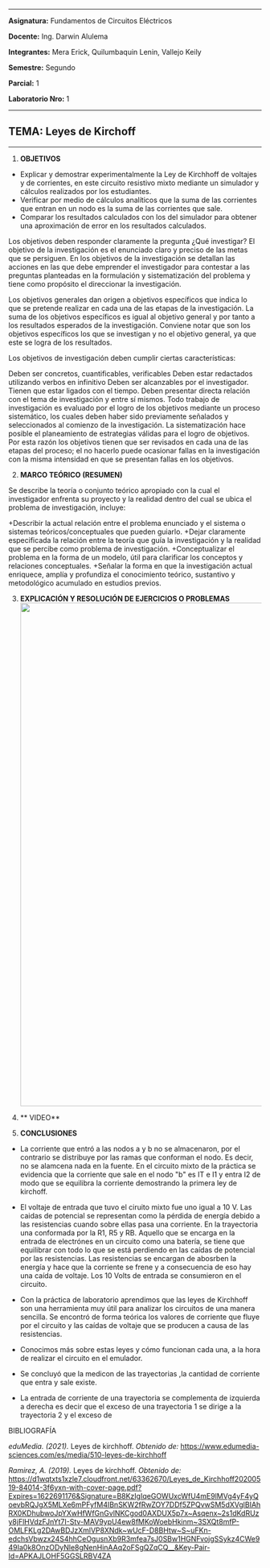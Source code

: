 
------------
 **Asignatura:**  Fundamentos de Circuitos Eléctricos 
                          
 **Docente:**     Ing. Darwin Alulema            
                    
 **Integrantes:** Mera Erick, Quilumbaquin Lenin, Vallejo Keily
                  
 **Semestre:**    Segundo
 
 **Parcial:**     1
 
 **Laboratorio Nro:**     1
 
------------
## **TEMA:**  Leyes de Kirchoff
------------

1. **OBJETIVOS**

 - Explicar y demostrar experimentalmente la Ley de Kirchhoff de voltajes y de corrientes, en este circuito resistivo  mixto  mediante un simulador y cálculos realizados por los estudiantes.
 - Verificar por medio de cálculos analíticos que la suma de las corrientes que entran en un nodo es la suma de las corrientes que sale.
 - Comparar los resultados calculados con los del simulador para obtener una aproximación de error en los resultados calculados. 


Los objetivos deben responder claramente la pregunta ¿Qué investigar? El objetivo de la investigación es el enunciado claro y preciso de las metas que se persiguen. En los objetivos de la investigación se detallan las acciones en las que debe emprender el investigador para contestar a las preguntas planteadas en la formulación y sistematización del problema y tiene como propósito el direccionar la investigación.

Los objetivos generales dan origen a objetivos específicos que indica lo que se pretende realizar en cada una de las etapas de la investigación. La suma de los objetivos específicos es igual al objetivo general y por tanto a los resultados esperados de la investigación. Conviene notar que son los objetivos específicos los que se investigan y no el objetivo general, ya que este se logra de los resultados.

Los objetivos de investigación deben cumplir ciertas características:

Deben ser concretos, cuantificables, verificables
Deben estar redactados utilizando verbos en infinitivo
Deben ser alcanzables por el investigador.
Tienen que estar ligados con el tiempo.
Deben presentar directa relación con el tema de investigación y entre sí mismos. Todo trabajo de investigación es evaluado por el logro de los objetivos mediante un proceso sistemático, los cuales deben haber sido previamente señalados y seleccionados al comienzo de la investigación. La sistematización hace posible el planeamiento de estrategias válidas para el logro de objetivos. Por esta razón los objetivos tienen que ser revisados en cada una de las etapas del proceso; el no hacerlo puede ocasionar fallas en la investigación con la misma intensidad en que se presentan fallas en los objetivos.

2. **MARCO TEÓRICO (RESUMEN)**



Se describe la teoría o conjunto teórico apropiado con la cual el investigador enfrenta su proyecto y la realidad dentro del cual se ubica el problema de investigación, incluye:

+Describir la actual relación entre el problema enunciado y el sistema o sistemas teóricos/conceptuales que pueden guiarlo.
+Dejar claramente especificada la relación entre la teoría que guía la investigación y la realidad que se percibe como problema de investigación.
+Conceptualizar el problema en la forma de un modelo, útil para clarificar los conceptos y relaciones conceptuales.
+Señalar la forma en que la investigación actual enriquece, amplía y profundiza el conocimiento teórico, sustantivo y metodológico acumulado en estudios previos.

3. **EXPLICACIÓN Y RESOLUCIÓN DE EJERCICIOS O PROBLEMAS**
   <img src="Capturas/resolucion%20ejer.png" width=1000>


4. ** VIDEO**


5. **CONCLUSIONES**

- La corriente que entró a las nodos a y b no se almacenaron, por el contrario se distribuye por las ramas que conforman el nodo. Es decir, no se alamcena nada en la fuente. En el circuito mixto de la práctica se evidencia que la corriente que sale en el nodo "b" es IT e I1 y entra I2 de modo que se equilibra la corriente demostrando la primera ley de kirchoff. 
      
- El voltaje de entrada que tuvo el ciruito mixto fue uno igual a 10 V. Las caidas de potencial se representan como la pérdida de energía debido a las resistencias cuando sobre ellas pasa una corriente. En la trayectoria una conformada por la R1, R5 y RB. Aquello que se encarga en la entrada de electrónes en un circuito como una batería, se tiene que equilibrar con todo lo que se está perdiendo en las caídas de potencial por las resistencias. Las resistencias se encargan de abosrben la energía y hace que la corriente se frene y a consecuencia de eso hay una caída de voltaje. Los 10 Volts de entrada se consumieron en el circuito. 

- Con la práctica de laboratorio aprendimos que las leyes de Kirchhoff son una herramienta muy útil para analizar los circuitos de una manera sencilla. Se encontró de forma teórica los valores de corriente que fluye por el circuito y las caídas de voltaje que se producen a causa de las resistencias. 

- Conocimos más sobre estas leyes y cómo funcionan cada una, a la hora de realizar el circuito en el emulador.

- Se concluyó que la medicon de las trayectorias ,la cantidad de corriente que entra y sale existe.

- La entrada de corriente de una trayectoria se complementa de izquierda a derecha es decir que el exceso de  una trayectoria 1 se dirige a la  trayectoria 2 y el exceso de



      


BIBLIOGRAFÍA

*eduMedia. (2021).* Leyes de kirchhoff. *Obtenido de:* https://www.edumedia-sciences.com/es/media/510-leyes-de-kirchhoff

*Ramirez, A. (2019).* Leyes de kirchhoff. *Obtenido de:* https://d1wqtxts1xzle7.cloudfront.net/63362670/Leyes_de_Kirchhoff20200519-84014-3f6yxn-with-cover-page.pdf?Expires=1622691176&Signature=B8KzIgIqeGOWUxcWfU4mE9lMVg4yF4yQoevbRQJgX5MLXe6mPFyfM4IBnSKW2fRwZOY7DDf5ZPQvwSM5dXVglBIAhRX0KDhubwoJpYXwHfWfGnGvlNKCgod0AXDUX5p7x~Asqenx~2s1dKdRUzy8jFlHVdzFJnYt7I-Stv-MAV9ypU4ew8fMKoWoebHkinm~3SXQt8mfP-OMLFKLg2DAwBDJzXmlVP8XNdk~wUcF-D8BHtw~S~uFKn-edchsVbwzx24S4hhCeOgusnXb9R3mfea7sJ0SBw1HGNFvojgSSykz4CWe949Ia0k8OnzODyNle8gNenHinAAq2oFSgQZqCQ__&Key-Pair-Id=APKAJLOHF5GGSLRBV4ZA

